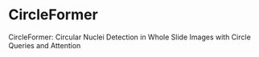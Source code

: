 # CircleFormer
CircleFormer: Circular Nuclei Detection in Whole Slide Images with Circle Queries and Attention

